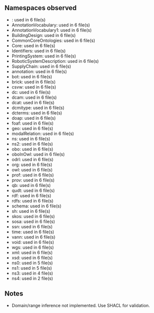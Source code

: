 ## Namespaces observed

- : used in 6 file(s)
- AnnotationVocabulary: used in 6 file(s)
- AnnotationVocabulary1: used in 6 file(s)
- BuildingDesign: used in 6 file(s)
- CommonCoreOntologies: used in 6 file(s)
- Core: used in 6 file(s)
- Identifiers: used in 6 file(s)
- PrintingSystem: used in 6 file(s)
- RoboticSystemDescription: used in 6 file(s)
- SupplyChain: used in 6 file(s)
- annotation: used in 6 file(s)
- bot: used in 6 file(s)
- brick: used in 6 file(s)
- csvw: used in 6 file(s)
- dc: used in 6 file(s)
- dcam: used in 6 file(s)
- dcat: used in 6 file(s)
- dcmitype: used in 6 file(s)
- dcterms: used in 6 file(s)
- doap: used in 6 file(s)
- foaf: used in 6 file(s)
- geo: used in 6 file(s)
- modalRelation: used in 6 file(s)
- ns: used in 6 file(s)
- ns2: used in 6 file(s)
- obo: used in 6 file(s)
- oboInOwl: used in 6 file(s)
- odrl: used in 6 file(s)
- org: used in 6 file(s)
- owl: used in 6 file(s)
- prof: used in 6 file(s)
- prov: used in 6 file(s)
- qb: used in 6 file(s)
- qudt: used in 6 file(s)
- rdf: used in 6 file(s)
- rdfs: used in 6 file(s)
- schema: used in 6 file(s)
- sh: used in 6 file(s)
- skos: used in 6 file(s)
- sosa: used in 6 file(s)
- ssn: used in 6 file(s)
- time: used in 6 file(s)
- vann: used in 6 file(s)
- void: used in 6 file(s)
- wgs: used in 6 file(s)
- xml: used in 6 file(s)
- xsd: used in 6 file(s)
- ns0: used in 5 file(s)
- ns1: used in 5 file(s)
- ns3: used in 4 file(s)
- ns4: used in 2 file(s)

## Notes
- Domain/range inference not implemented. Use SHACL for validation.
